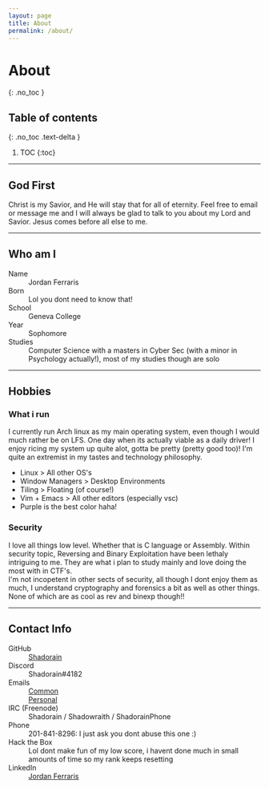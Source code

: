 ```yaml
---
layout: page
title: About
permalink: /about/
---
```


# About
{: .no_toc }

## Table of contents
{: .no_toc .text-delta }

1. TOC
{:toc}

---

## God First
Christ is my Savior, and He will stay that for all of eternity. Feel free to email or message me and I will always be glad to talk to you about my Lord and Savior. Jesus comes before all else to me.

---

## Who am I
<dl>
  <dt>Name</dt>
  <dd>Jordan Ferraris</dd>
  <dt>Born</dt>
  <dd>Lol you dont need to know that!</dd>
  <dt>School</dt>
  <dd>Geneva College</dd>
  <dt>Year</dt>
  <dd>Sophomore</dd>
  <dt>Studies</dt>
  <dd>Computer Science with a masters in Cyber Sec (with a minor in Psychology actually!), most of my studies though are solo</dd>
</dl>

---

## Hobbies
### What i run
I currently run Arch linux as my main operating system, even though I would much rather be on LFS. One day when its actually viable as a daily driver! I enjoy ricing my system up quite alot, gotta be pretty (pretty good too)! 
I'm quite an extremist in my tastes and technology philosophy.  
- Linux > All other OS's
- Window Managers > Desktop Environments
- Tiling > Floating (of course!)
- Vim + Emacs > All other editors (especially vsc)
- Purple is the best color haha!

### Security
I love all things low level. Whether that is C language or Assembly. Within security topic, Reversing and Binary Exploitation have been lethaly intriguing to me. They are what i plan to study mainly and love doing the most with in CTF's.  
I'm not incopetent in other sects of security, all though I dont enjoy them as much, I understand cryptography and forensics a bit as well as other things. None of which are as cool as rev and binexp though!!

---

## Contact Info
<dl>
  <dt>GitHub</dt>
  <dd><a href="https://github.com/Shadorain/">Shadorain</a></dd>
  <dt>Discord</dt>
  <dd>Shadorain#4182</dd>
  <dt>Emails</dt>
  <dd><a href="mailto: shadorain7517@gmail.com">Common</a><br>
      <a href="mailto: jordanf7517@gmail.com">Personal</a></dd>
  <dt>IRC (Freenode)</dt>
  <dd>Shadorain / Shadowraith / ShadorainPhone</dd>
  <dt>Phone</dt>
  <dd>201-841-8296: I just ask you dont abuse this one :)</dd>
  <dt>Hack the Box</dt>
  <dd><script src="https://www.hackthebox.eu/badge/85748"></script>
      Lol dont make fun of my low score, i havent done much in small amounts of time so my rank keeps resetting </dd>
  <dt>LinkedIn</dt>
  <dd><a href="https://www.linkedin.com/in/jordan-ferraris-8b3219188/">Jordan Ferraris</a></dd>
</dl>
